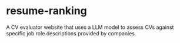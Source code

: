 # resume-ranking
A CV evaluator website that uses a  LLM model to assess CVs against specific job role descriptions provided by companies.

